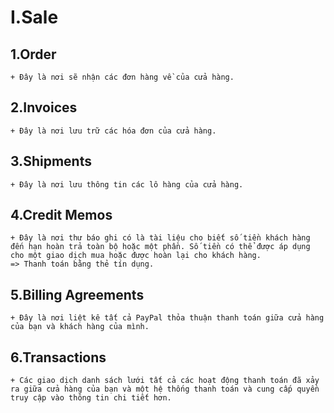 # I.Sale 
## 1.Order
    + Đây là nơi sẽ nhận các đơn hàng về của cửa hàng.
## 2.Invoices
    + Đây là nơi lưu trữ các hóa đơn của cửa hàng.
## 3.Shipments
    + Đây là nơi lưu thông tin các lô hàng của cửa hàng.
## 4.Credit Memos
    + Đây là nơi thư báo ghi có là tài liệu cho biết số tiền khách hàng đến hạn hoàn trả toàn bộ hoặc một phần. Số tiền có thể được áp dụng cho một giao dịch mua hoặc được hoàn lại cho khách hàng. 
    => Thanh toán bằng thẻ tín dụng.
## 5.Billing Agreements
    + Đây là nơi liệt kê tất cả PayPal thỏa thuận thanh toán giữa cửa hàng của bạn và khách hàng của mình.
## 6.Transactions
    + Các giao dịch danh sách lưới tất cả các hoạt động thanh toán đã xảy ra giữa cửa hàng của bạn và một hệ thống thanh toán và cung cấp quyền truy cập vào thông tin chi tiết hơn.